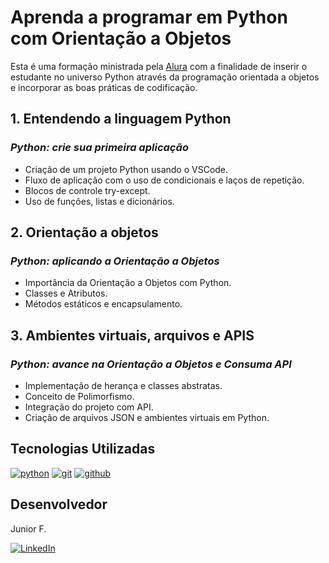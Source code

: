 # Aprenda a programar em Python com Orientação a Objetos

Esta é uma formação ministrada pela [Alura]("https://www.alura.com.br") com a finalidade de inserir o estudante no universo Python através da programação orientada a objetos e incorporar as boas práticas de codificação.

## 1. Entendendo a linguagem Python

### *Python: crie sua primeira aplicação* 

- Criação de um projeto Python usando o VSCode.
- Fluxo de aplicação com o uso de condicionais e laços de repetição.
- Blocos de controle try-except.
- Uso de funções, listas e dicionários.

## 2. Orientação a objetos

### *Python: aplicando a Orientação a Objetos*

- Importância da Orientação a Objetos com Python.
- Classes e Atributos.
- Métodos estáticos e encapsulamento.

## 3. Ambientes virtuais, arquivos e APIS

### *Python: avance na Orientação a Objetos e Consuma API*

- Implementação de herança e classes abstratas.
- Conceito de Polimorfismo.
- Integração do projeto com API.
- Criação de arquivos JSON e ambientes virtuais em Python.

##  Tecnologias Utilizadas

<div style="display: inline_block">
  <a href="#" title="Python"><img  alt="python" src="https://img.shields.io/badge/python-3670A0?style=for-the-badge&logo=python&logoColor=ffdd54" /></a>
  <a href="#" title="Git"><img alt="git" src="https://img.shields.io/badge/GIT-E44C30?style=for-the-badge&logo=git&logoColor=white"></a>
  <a href="#" title="GitHub"><img alt="github" src="https://img.shields.io/badge/GitHub-100000?style=for-the-badge&logo=github&logoColor=white"></a>
</div>

## Desenvolvedor

Junior F.

<div style="display: inline_block">
  <a href="https://www.linkedin.com/in/osmarjosefacinjr" target="_blank" title="LinkedIn"><img loading="lazy" src="https://img.shields.io/badge/-LinkedIn-%230077B5?style=for-the-badge&logo=linkedin&logoColor=white" alt="LinkedIn"></a>
</div>
